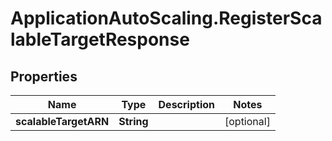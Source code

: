 # ApplicationAutoScaling.RegisterScalableTargetResponse

## Properties

Name | Type | Description | Notes
------------ | ------------- | ------------- | -------------
**scalableTargetARN** | **String** |  | [optional] 


